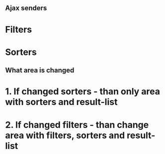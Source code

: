 ## Ajax senders
# Filters
# Sorters

## What area is changed
# 1. If changed sorters - than only area with sorters and result-list
# 2. If changed filters - than change area with filters, sorters and result-list